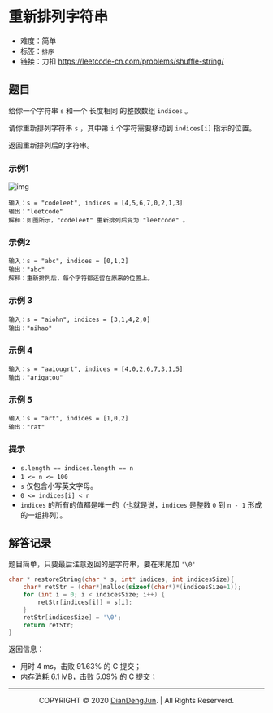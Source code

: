 # 重新排列字符串

+ 难度：简单
+ 标签：`排序`
+ 链接：力扣 https://leetcode-cn.com/problems/shuffle-string/

## 题目

给你一个字符串 `s` 和一个 长度相同 的整数数组 `indices` 。

请你重新排列字符串 `s` ，其中第 `i` 个字符需要移动到 `indices[i]` 指示的位置。

返回重新排列后的字符串。

### 示例1

![img](https://assets.leetcode-cn.com/aliyun-lc-upload/uploads/2020/07/26/q1.jpg)

```
输入：s = "codeleet", indices = [4,5,6,7,0,2,1,3]
输出："leetcode"
解释：如图所示，"codeleet" 重新排列后变为 "leetcode" 。
```

### 示例2

```
输入：s = "abc", indices = [0,1,2]
输出："abc"
解释：重新排列后，每个字符都还留在原来的位置上。
```

### 示例 3

```
输入：s = "aiohn", indices = [3,1,4,2,0]
输出："nihao"
```

### 示例 4

```
输入：s = "aaiougrt", indices = [4,0,2,6,7,3,1,5]
输出："arigatou"
```

### 示例 5

```
输入：s = "art", indices = [1,0,2]
输出："rat"
```

### 提示

+ `s.length == indices.length == n`
+ `1 <= n <= 100`
+ `s` 仅包含小写英文字母。
+ `0 <= indices[i] < n`
+ `indices` 的所有的值都是唯一的（也就是说，`indices` 是整数 `0` 到 `n - 1` 形成的一组排列）。

## 解答记录

题目简单，只要最后注意返回的是字符串，要在末尾加 `'\0'`

```c
char * restoreString(char * s, int* indices, int indicesSize){
    char* retStr = (char*)malloc(sizeof(char*)*(indicesSize+1));
    for (int i = 0; i < indicesSize; i++) {
        retStr[indices[i]] = s[i];
    }
    retStr[indicesSize] = '\0';
    return retStr;
}
```

返回信息：

+ 用时 4 ms，击败 91.63% 的 C 提交；
+ 内存消耗 6.1 MB，击败 5.09% 的 C 提交；

---

<p align="center">COPYRIGHT © 2020 <a href="https://www.xxdiandeng.cn">DianDengJun</a>. | All Rights Reserverd.</p>